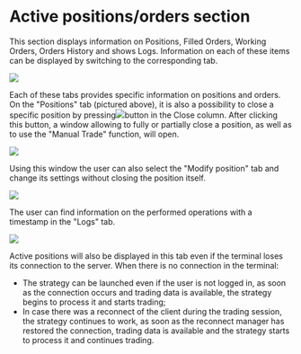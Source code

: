 # Active positions/orders section

This section displays information on Positions, Filled Orders, Working Orders, Orders History and shows Logs. Information on each of these items can be displayed by switching to the corresponding tab.

![](https://lh6.googleusercontent.com/LYhd1cNEnreWFEmREptgGiQQRMf0gVr2onlW5HJzpn_tJEecx-x6Qktt0f1Q32z4IQJpK-vWjyx5Xy0Rkbn_jV8Jt8vrCS1E7yb7pHw1uFUrkgFQcRSrtnLFtdCyB1JqJr90-Y1i)

Each of these tabs provides specific information on positions and orders. On the "Positions" tab \(pictured above\), it is also a possibility to close a specific position by pressing![](https://lh5.googleusercontent.com/xZ_VlmjdpMJksbvBrLP_l22mBl3oBFTVdB86dZhX6J_YSeq9mqWcqb3M6o91GqUbjmDyWKD42mm8U3FJ4EXRuJxg7CD4AHRB5L7apLOSh7dLQOVJgVVlFNmpJywo4xQYC9iPyQaJ)button in the Close column. After clicking this button, a window allowing to fully or partially close a position, as well as to use the "Manual Trade" function, will open.

![](https://lh3.googleusercontent.com/Qhcu265qm1xoyP7gDJmaEmhU75YtueJ5c8lFz6dLCJFROGzJAbLMat8rmZ112p9xS4BmuqjG_8TA1l7dj8QdyvuMUgDKHv3uROcVigaJd3Dd1Ns3ObpB5JybUXuNaVQdZHSu939Q)

Using this window the user can also select the "Modify position" tab and change its settings without closing the position itself.

![](https://lh5.googleusercontent.com/HaKuljIhXcxLPZwi1aRy95enlwDOPogtofUA1lE3IaoDUgkPostiC7761CEpg52JZj0-AtUV5_AFX0OPSCUIqWH2VKD8aDvYlvqMCQulebw6jxOoY7VFePiLIQ5-kOPIGFou0Gv3)

The user can find information on the performed operations with a timestamp in the "Logs" tab.

![](https://lh3.googleusercontent.com/tvnY3UKtDKS00Ev_sFCIhDh79gOYoKZMSnYLSEvqY4u3CZ2gLk7CawRRxCjc_tPTixxeWpCtpoL_20WhELXzxvh_440ufKdoUnNEbfp49rwrctJyw3HiK1LGzh290gxs2JS5UZmK)

Active positions will also be displayed in this tab even if the terminal loses its connection to the server. When there is no connection in the terminal:

* The strategy can be launched even if the user is not logged in, as soon as the connection occurs and trading data is available, the strategy begins to process it and starts trading;
* In case there was a reconnect of the client during the trading session, the strategy continues to work, as soon as the reconnect manager has restored the connection, trading data is available and the strategy starts to process it and continues trading.

